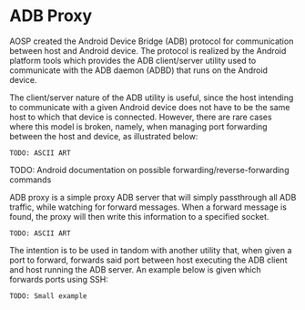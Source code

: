 # ADB Proxy

AOSP created the Android Device Bridge (ADB) protocol for communication between host and Android device. The protocol is realized by the Android platform tools which provides the ADB client/server utility used to communicate with the ADB daemon (ADBD) that runs on the Android device.

The client/server nature of the ADB utility is useful, since the host intending to communicate with a given Android device does not have to be the same host to which that device is connected. However, there are rare cases where this model is broken, namely, when managing port forwarding between the host and device, as illustrated below:

```
TODO: ASCII ART
```

TODO: Android documentation on possible forwarding/reverse-forwarding commands

ADB proxy is a simple proxy ADB server that will simply passthrough all ADB traffic, while watching for forward messages. When a forward message is found, the proxy will then write this information to a specified socket.

```
TODO: ASCII ART
```

The intention is to be used in tandom with another utility that, when given a port to forward, forwards said port between host executing the ADB client and host running the ADB server. An example below is given which forwards ports using SSH:

```
TODO: Small example
```
